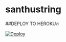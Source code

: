 # santhustring

##DEPLOY TO HEROKU🔥


[![Deploy](https://www.herokucdn.com/deploy/button.svg)](https://heroku.com/deploy?template=https://github.com/Skyzu/StringSky)
